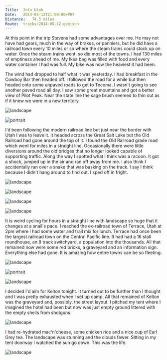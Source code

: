 ```yaml
---
Title:	Into Utah
Date:	2014-05-12T21:00:00+PDT
Distance:	74.5 miles
Route:	tracks/2014-05-12.geojson
---
```


At this point in the trip Stevens had some advantages over me. He may not have had gears, much in the way of brakes, or panniers, but he did have a railroad town every 10 miles or so where the steam trains could stock up on water. Once the steam trains went, so did most of the towns. I had 130 miles of emptiness ahead of me. My Ikea bag was filled with food and every water container I had was full. My bike was now the heaviest it had been.

The wind had dropped to half what it was yesterday. I had breakfast in the Cowboy Bar then headed off. I followed the road for a while but then headed onto some unpaved roads to get to Tecoma. I wasn't going to see another paved road all day. I saw some great mountains and got a better view of Pilot Peak. Near the state line the sage brush seemed to thin out as if it knew we were in a new territory.

![landscape](https://farm8.staticflickr.com/7372/14009757937_da6ca62065_z.jpg "Road from Montello")

![portrait](https://farm8.staticflickr.com/7367/14196296244_bb10642fb5_c.jpg "Bike portrait")

I'd been following the modern railroad line but just near the border with Utah I was to leave it. It headed across the Great Salt Lake but the Old Railroad had gone around the top of it. I found the Old Railroad grade road which went for miles in a straight line. Occasionally there were little diversions around the old bridges that no longer looked capable of supporting traffic. Along the way I spotted what I think was a racoon. It got a shock, jumped up in the air and ran off away from me. I also think I accidentally ran over a snake that was basking on the track. I say I think because I didn't hang around to find out. I sped off in fright.

![landscape](https://farm8.staticflickr.com/7453/14196366455_edac60658e_z.jpg "Looking back along the modern railroad into Nevada")

![landscape](https://farm8.staticflickr.com/7391/14009714758_8379a64794_z.jpg "Heading north on the Old Railroad Grade")

![landscape](https://farm8.staticflickr.com/7368/14009733430_495af8c95f_z.jpg "Railroad bridge")

![landscape](https://farm8.staticflickr.com/7423/14009772627_2abaeb2095_z.jpg "It just keeps going")

It is weird cycling for hours in a straight line with landscape so huge that it changes at a snail's pace. I reached the ex-railroad town of Terrace, Utah at 2pm where I had some water and trail mix for lunch. Terrace had once been the largest railroad town on the Central Pacific line. It had had a 16 stall roundhouse, an 8 track switchyard, a population into the thousands. All that remained now were some red bricks, a graveyard and an information sign. Everything else had gone. It is amazing how entire towns can be so fleeting.

![landscape](https://farm6.staticflickr.com/5278/14009719138_6618990248_z.jpg "Terrace, Utah")

![portrait](https://farm8.staticflickr.com/7346/14216521743_128088f3fa_c.jpg "Old railroad tracks")

![landscape](https://farm8.staticflickr.com/7382/14196309734_7060540d6d_z.jpg "The edge of the Great Salt Lake")

I decided I'd aim for Kelton tonight. It turned out to be further than I thought and I was pretty exhausted when I set up camp. All that remained of Kelton was the graveyard and, possibly, the street layout. I pitched my tent where I imagined the hotel had been but now was just empty ground littered with the empty shells from shotguns.

![landscape](https://farm3.staticflickr.com/2900/14009783987_b58abcf9d6_z.jpg "Kelton camp")

I had re-hydrated mac'n'cheese, some chicken rice and a nice cup of Earl Grey tea. The landscape was stunning and the clouds fewer. Sitting in my tent doorway I watched the sun go down. This was the life.

![landscape](https://farm3.staticflickr.com/2910/14173244266_ca6193eb2e_z.jpg "Sunset at Kelton")